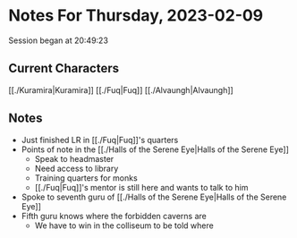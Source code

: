# Notes For Thursday, 2023-02-09
Session began at 20:49:23
## Current Characters
[[./Kuramira|Kuramira]]
[[./Fuq|Fuq]]
[[./Alvaungh|Alvaungh]]
## Notes
- Just finished LR in [[./Fuq|Fuq]]'s quarters
- Points of note in the [[./Halls of the Serene Eye|Halls of the Serene Eye]]
	- Speak to headmaster
	- Need access to library
	- Training quarters for monks
	- [[./Fuq|Fuq]]'s mentor is still here and wants to talk to him
- Spoke to seventh guru of [[./Halls of the Serene Eye|Halls of the Serene Eye]]
- Fifth guru knows where the forbidden caverns are
	- We have to win in the colliseum to be told where